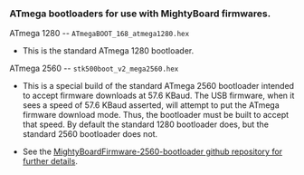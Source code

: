 ### ATmega bootloaders for use with MightyBoard firmwares.

ATmega 1280 -- `ATmegaBOOT_168_atmega1280.hex`

* This is the standard ATmega 1280 bootloader.

ATmega 2560 -- `stk500boot_v2_mega2560.hex`

* This is a special build of the standard ATmega 2560 bootloader intended to
  accept firmware downloads at 57.6 KBaud.  The USB firmware, when it sees a
  speed of 57.6 KBaud asserted, will attempt to put the ATmega firmware download
  mode.  Thus, the bootloader must be built to accept that speed.  By default
  the standard 1280 bootloader does, but the standard 2560 bootloader does not.

* See the [MightyBoardFirmware-2560-bootloader github repository for further
  details](https://github.com/dcnewman/MightyBoardFirmware-2560-bootloader).
